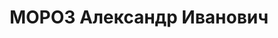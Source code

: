 ---
title: МОРОЗ Александр Иванович
description: "Род. в 1897, Львовская обл., с. Галиция, украинец, обр.: незаконченное\
  \ высшее. Проживал: Северо-Казахстанская обл., Есильский р-н, с. Покровка. Бухгалтер,\
  \ Образцовая МТС. \n  Арестован УМГБ по СКО. 15.08.1950. Обв. по ст. 58-6, 58-11\
  \ УК РСФСР. Приговор: Особое совещание при МГБ СССР, 02.12.1950 – ссылка, высылка.\
  \ \n  Реабилитирован Прокуратурой СКО 06.09.1989 на основании Указа Президиума Верховного\
  \ Совета СССР от 16.01.1989 г."
---